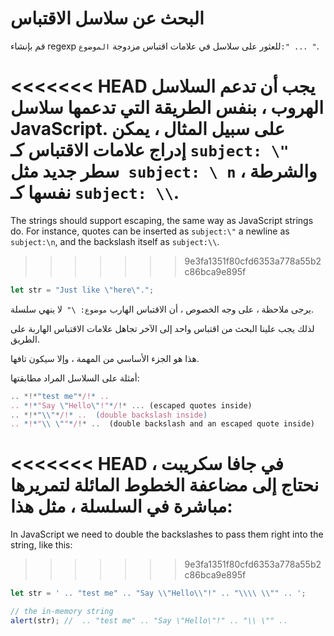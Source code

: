 # البحث عن سلاسل الاقتباس

قم بإنشاء regexp للعثور على سلاسل في علامات اقتباس مزدوجة `الموضوع:" ... "`.

<<<<<<< HEAD
يجب أن تدعم السلاسل الهروب ، بنفس الطريقة التي تدعمها سلاسل JavaScript. على سبيل المثال ، يمكن إدراج علامات الاقتباس كـ `subject: \" `سطر جديد مثل` subject: \ n` ، والشرطة نفسها كـ `subject: \\`.
=======
The strings should support escaping, the same way as JavaScript strings do. For instance, quotes can be inserted as `subject:\"` a newline as `subject:\n`, and the backslash itself as `subject:\\`.
>>>>>>> 9e3fa1351f80cfd6353a778a55b2c86bca9e895f

```js
let str = "Just like \"here\".";
```

يرجى ملاحظة ، على وجه الخصوص ، أن الاقتباس الهارب `موضوع: \" `لا ينهي سلسلة.

لذلك يجب علينا البحث من اقتباس واحد إلى الآخر تجاهل علامات الاقتباس الهاربة على الطريق.

هذا هو الجزء الأساسي من المهمة ، وإلا سيكون تافها.

أمثلة على السلاسل المراد مطابقتها:
```js
.. *!*"test me"*/!* ..  
.. *!*"Say \"Hello\"!"*/!* ... (escaped quotes inside)
.. *!*"\\"*/!* ..  (double backslash inside)
.. *!*"\\ \""*/!* ..  (double backslash and an escaped quote inside)
```

<<<<<<< HEAD
في جافا سكريبت ، نحتاج إلى مضاعفة الخطوط المائلة لتمريرها مباشرة في السلسلة ، مثل هذا:
=======
In JavaScript we need to double the backslashes to pass them right into the string, like this:
>>>>>>> 9e3fa1351f80cfd6353a778a55b2c86bca9e895f

```js run
let str = ' .. "test me" .. "Say \\"Hello\\"!" .. "\\\\ \\"" .. ';

// the in-memory string
alert(str); //  .. "test me" .. "Say \"Hello\"!" .. "\\ \"" ..
```

